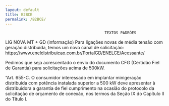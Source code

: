 ```yaml
---
layout: default
title: B2BCE
permalink: /B2BCE/
---
```


                                                TEXTOS PADRÕES 

LIG NOVA MT + GD (informação) 
Para ligações novas de média tensão com geração distribuída, temos um novo canal de solicitação: 
https://www.eneldistribuicao.com.br/PortalGD/ENELCE/Acessante/ 

Pedimos que seja acrescentado o envio do documento CFG (Certidão Fiel de Garantia) para solicitações acima de 500kW. 

“Art. 655-C. O consumidor interessado em implantar minigeração distribuída com potência instalada superior a 500 kW deve apresentar à distribuidora a garantia de fiel cumprimento na ocasião do protocolo da solicitação de orçamento de conexão, nos termos da Seção IX do Capítulo II do Título I. 